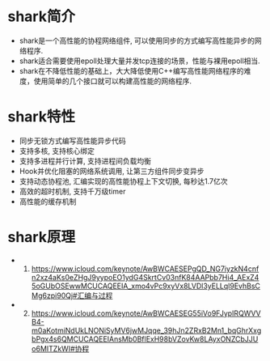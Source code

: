 # shark简介
*  shark是一个高性能的协程网络组件, 可以使用同步的方式编写高性能异步的网络程序.
*  shark适合需要使用epoll处理大量并发tcp连接的场景，性能与裸用epoll相当.
*  shark在不降低性能的基础上，大大降低使用C++编写高性能网络程序的难度，使用简单的几个接口就可以构建高性能的网络程序.

# shark特性
*	同步无锁方式编写高性能异步代码
*	支持多核, 支持核心绑定
*	支持多进程并行计算, 支持进程间负载均衡
*	Hook并优化阻塞的网络系统调用, 让第三方组件同步变异步
*	支持动态协程池, 汇编实现的高性能协程上下文切换, 每秒达1.7亿次
*	高效的超时机制, 支持千万级timer
*	高性能的缓存机制


# shark原理
*   1) https://www.icloud.com/keynote/AwBWCAESEPgQD_NG7iyzkN4cnfn2xz4aKs0eZHgJ9yypoEO1ydG4SkrtCv03nfK84AAPbb7Hi4_AExZ45oGUbOSEwwMCUCAQEEIA_xmo4vPc9xyVx8LVDl3yELLql9EvhBsCMg6zpi90Qj#汇编与过程
*   2) https://www.icloud.com/keynote/AwBWCAESEG55iVo9FJypIRQWVVB4-m0aKotmiNdUkLNONiSyMV6jwMJqqe_39hJn2ZRxB2Mn1_bqGhrXxgbPgx4s6QMCUCAQEEIAnsMb0BflExH98bVZovKw8LAyxONZCbJJUo6MITZkWI#协程

